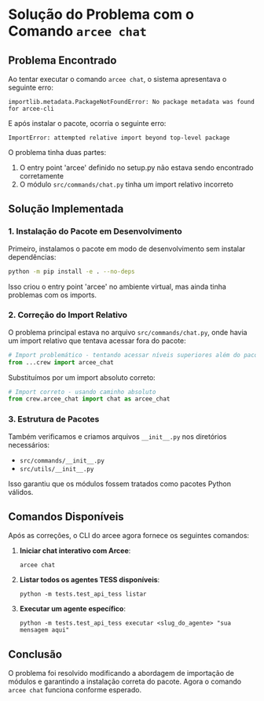# Solução do Problema com o Comando `arcee chat`

## Problema Encontrado

Ao tentar executar o comando `arcee chat`, o sistema apresentava o seguinte erro:

```
importlib.metadata.PackageNotFoundError: No package metadata was found for arcee-cli
```

E após instalar o pacote, ocorria o seguinte erro:

```
ImportError: attempted relative import beyond top-level package
```

O problema tinha duas partes:
1. O entry point 'arcee' definido no setup.py não estava sendo encontrado corretamente
2. O módulo `src/commands/chat.py` tinha um import relativo incorreto

## Solução Implementada

### 1. Instalação do Pacote em Desenvolvimento

Primeiro, instalamos o pacote em modo de desenvolvimento sem instalar dependências:

```bash
python -m pip install -e . --no-deps
```

Isso criou o entry point 'arcee' no ambiente virtual, mas ainda tinha problemas com os imports.

### 2. Correção do Import Relativo

O problema principal estava no arquivo `src/commands/chat.py`, onde havia um import relativo que tentava acessar fora do pacote:

```python
# Import problemático - tentando acessar níveis superiores além do pacote
from ...crew import arcee_chat
```

Substituímos por um import absoluto correto:

```python
# Import correto - usando caminho absoluto
from crew.arcee_chat import chat as arcee_chat
```

### 3. Estrutura de Pacotes

Também verificamos e criamos arquivos `__init__.py` nos diretórios necessários:
- `src/commands/__init__.py` 
- `src/utils/__init__.py`

Isso garantiu que os módulos fossem tratados como pacotes Python válidos.

## Comandos Disponíveis

Após as correções, o CLI do arcee agora fornece os seguintes comandos:

1. **Iniciar chat interativo com Arcee**:
   ```
   arcee chat
   ```

2. **Listar todos os agentes TESS disponíveis**:
   ```
   python -m tests.test_api_tess listar
   ```

3. **Executar um agente específico**:
   ```
   python -m tests.test_api_tess executar <slug_do_agente> "sua mensagem aqui"
   ```

## Conclusão

O problema foi resolvido modificando a abordagem de importação de módulos e garantindo a instalação correta do pacote. Agora o comando `arcee chat` funciona conforme esperado. 